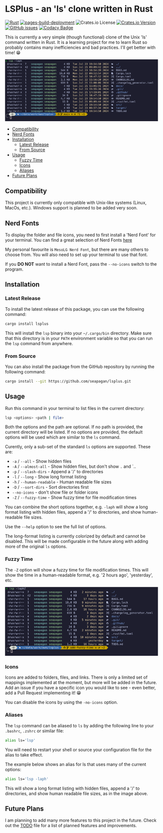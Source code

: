 # LSPlus - an 'ls' clone written in Rust

[![Rust](https://github.com/seapagan/lsplus/actions/workflows/rust.yml/badge.svg)](https://github.com/seapagan/lsplus/actions/workflows/rust.yml)
[![pages-build-deployment](https://github.com/seapagan/lsplus/actions/workflows/pages/pages-build-deployment/badge.svg)](https://github.com/seapagan/lsplus/actions/workflows/pages/pages-build-deployment)
![Crates.io License](https://img.shields.io/crates/l/lsplus)
[![Crates.io Version](https://img.shields.io/crates/v/lsplus?link=https%3A%2F%2Fcrates.io%2Fcrates%2Flsplus)](https://crates.io/crates/lsplus)
[![GitHub issues](https://img.shields.io/github/issues/seapagan/lsplus)](https://github.com/seapagan/lsplus/issues)
[![Codacy Badge](https://app.codacy.com/project/badge/Grade/73f67c2ab44548298e0660ca73308729)](https://app.codacy.com/gh/seapagan/lsplus/dashboard?utm_source=gh&utm_medium=referral&utm_content=&utm_campaign=Badge_grade)

This is currently a very simple (though functional) clone of the Unix 'ls' 
command written in Rust. It is a learning project for me to learn Rust so 
probably contains many inefficiencies and bad practices. I'll get better
with time! 😁

![lsp output](./docs/src/images/screenshot.png)

<!-- vim-markdown-toc GFM -->

- [Compatibility](#compatibility)
- [Nerd Fonts](#nerd-fonts)
- [Installation](#installation)
  - [Latest Release](#latest-release)
  - [From Source](#from-source)
- [Usage](#usage)
  - [Fuzzy Time](#fuzzy-time)
  - [Icons](#icons)
  - [Aliases](#aliases)
- [Future Plans](#future-plans)

<!-- vim-markdown-toc -->

## Compatibility

This project is currently only compatible with Unix-like systems (Linux,
MacOs, etc.). Windows support is planned to be added very soon.

## Nerd Fonts

To display the folder and file icons, you need to first install a 'Nerd Font' 
for your terminal. You can find a great selection of Nerd Fonts
[here](https://www.nerdfonts.com/)

My personal favourite is `MesoLG Nerd Font`, but there are many others to choose
from. You will also need to set up your terminal to use that font.

If you **DO NOT** want to install a Nerd Font, pass the `--no-icons` switch to 
the program.

## Installation

### Latest Release

To install the latest release of this package, you can use the following command:

```bash
cargo install lsplus
```

This will install the `lsp` binary into your `~/.cargo/bin` directory. Make 
sure that this directory is in your `PATH` environment variable so that you 
can run the `lsp` command from anywhere.

### From Source

You can also install the package from the GitHub repository by running the 
following command:

```bash
cargo install --git https://github.com/seapagan/lsplus.git
```

## Usage

Run this command in your terminal to list files in the current directory:

```sh
lsp <options> <path | file>
```

Both the options and the path are optional. If no path is provided, the current
directory will be listed. If no options are provided, the default options will
be used which are similar to the `ls` command.

Curently, only a sub-set of the standard `ls` options are supported. These are:

- `-a` / `--all` - Show hidden files
- `-A` / `--almost-all` - Show hidden files, but don't show `.` and `..
- `-p` / `--slash-dirs` - Append a '/' to directories
- `-l` / `--long` - Show long format listing
- `-h` / `--human-readable` - Human readable file sizes
- `-D` / `--sort-dirs` - Sort directories first
- `--no-icons` - don't show file or folder icons
- `-Z` / `--fuzzy-time` - Show fuzzy time for file modification times

You can combine the short options together, e.g. `-laph` will show a long format
listing with hidden files, append a '/' to directories, and show human-readable
file sizes.

Use the `--help` option to see the full list of options.

The long-format listing is currently colorized by default and cannot be
disabled. This will be made configurable in the future along with adding more
of the original `ls` options.

### Fuzzy Time

The `-Z` option will show a fuzzy time for file modification times. This will
show the time in a human-readable format, e.g. '2 hours ago', 'yesterday', etc.

![fuzzy date output](./docs/src/images/screenshot3.png)

### Icons

Icons are added to folders, files, and links. There is only a limited set of
mappings implemented at the moment, but more will be added in the future. Add
an issue if you have a specific icon you would like to see - even better, add
a Pull Request implementing it! 😁

You can disable the icons by using the `-no-icons` option.

### Aliases

The `lsp` command can be aliased to `ls` by adding the following line to your
`.bashrc`, `.zshrc` or similar file:

```sh
alias ls='lsp'
```

You will need to restart your shell or source your configuration file for the
alias to take effect.

The example below shows an alias for ls that uses many of the current options:

```sh
alias ls='lsp -laph'
```

This will show a long format listing with hidden files, append a '/' to
directories, and show human readable file sizes, as in the image above.

## Future Plans

I am planning to add many more features to this project in the future. Check out
the [TODO](./TODO.md) file for a list of planned features and improvements.

